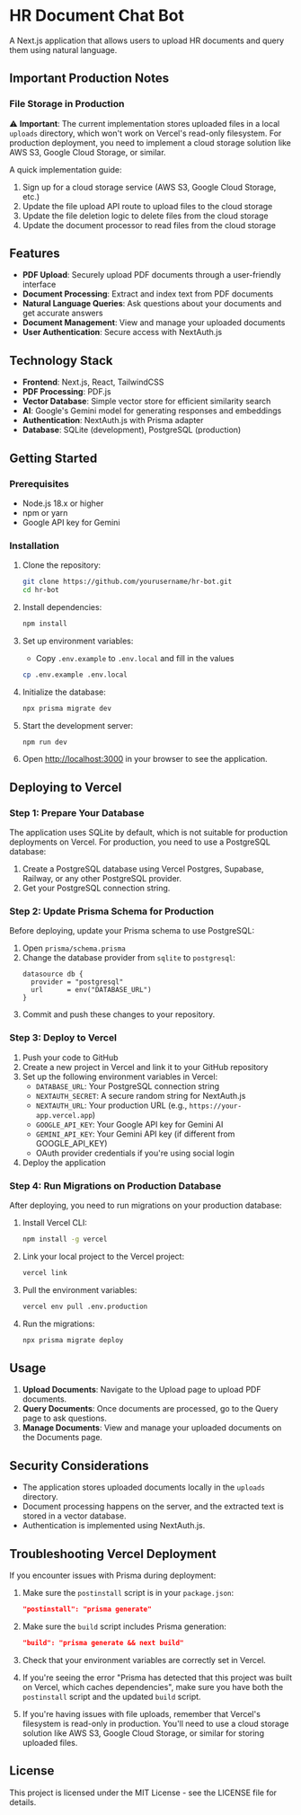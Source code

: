 # HR Document Chat Bot

A Next.js application that allows users to upload HR documents and query them using natural language.

## Important Production Notes

### File Storage in Production

⚠️ **Important**: The current implementation stores uploaded files in a local `uploads` directory, which won't work on Vercel's read-only filesystem. For production deployment, you need to implement a cloud storage solution like AWS S3, Google Cloud Storage, or similar.

A quick implementation guide:
1. Sign up for a cloud storage service (AWS S3, Google Cloud Storage, etc.)
2. Update the file upload API route to upload files to the cloud storage
3. Update the file deletion logic to delete files from the cloud storage
4. Update the document processor to read files from the cloud storage

## Features

- **PDF Upload**: Securely upload PDF documents through a user-friendly interface
- **Document Processing**: Extract and index text from PDF documents
- **Natural Language Queries**: Ask questions about your documents and get accurate answers
- **Document Management**: View and manage your uploaded documents
- **User Authentication**: Secure access with NextAuth.js

## Technology Stack

- **Frontend**: Next.js, React, TailwindCSS
- **PDF Processing**: PDF.js
- **Vector Database**: Simple vector store for efficient similarity search
- **AI**: Google's Gemini model for generating responses and embeddings
- **Authentication**: NextAuth.js with Prisma adapter
- **Database**: SQLite (development), PostgreSQL (production)

## Getting Started

### Prerequisites

- Node.js 18.x or higher
- npm or yarn
- Google API key for Gemini

### Installation

1. Clone the repository:
   ```bash
   git clone https://github.com/yourusername/hr-bot.git
   cd hr-bot
   ```

2. Install dependencies:
   ```bash
   npm install
   ```

3. Set up environment variables:
   - Copy `.env.example` to `.env.local` and fill in the values
   ```bash
   cp .env.example .env.local
   ```

4. Initialize the database:
   ```bash
   npx prisma migrate dev
   ```

5. Start the development server:
   ```bash
   npm run dev
   ```

6. Open [http://localhost:3000](http://localhost:3000) in your browser to see the application.

## Deploying to Vercel

### Step 1: Prepare Your Database

The application uses SQLite by default, which is not suitable for production deployments on Vercel. For production, you need to use a PostgreSQL database:

1. Create a PostgreSQL database using Vercel Postgres, Supabase, Railway, or any other PostgreSQL provider.
2. Get your PostgreSQL connection string.

### Step 2: Update Prisma Schema for Production

Before deploying, update your Prisma schema to use PostgreSQL:

1. Open `prisma/schema.prisma`
2. Change the database provider from `sqlite` to `postgresql`:
   ```prisma
   datasource db {
     provider = "postgresql"
     url      = env("DATABASE_URL")
   }
   ```
3. Commit and push these changes to your repository.

### Step 3: Deploy to Vercel

1. Push your code to GitHub
2. Create a new project in Vercel and link it to your GitHub repository
3. Set up the following environment variables in Vercel:
   - `DATABASE_URL`: Your PostgreSQL connection string
   - `NEXTAUTH_SECRET`: A secure random string for NextAuth.js
   - `NEXTAUTH_URL`: Your production URL (e.g., `https://your-app.vercel.app`)
   - `GOOGLE_API_KEY`: Your Google API key for Gemini AI
   - `GEMINI_API_KEY`: Your Gemini API key (if different from GOOGLE_API_KEY)
   - OAuth provider credentials if you're using social login
4. Deploy the application

### Step 4: Run Migrations on Production Database

After deploying, you need to run migrations on your production database:

1. Install Vercel CLI:
   ```bash
   npm install -g vercel
   ```
2. Link your local project to the Vercel project:
   ```bash
   vercel link
   ```
3. Pull the environment variables:
   ```bash
   vercel env pull .env.production
   ```
4. Run the migrations:
   ```bash
   npx prisma migrate deploy
   ```

## Usage

1. **Upload Documents**: Navigate to the Upload page to upload PDF documents.
2. **Query Documents**: Once documents are processed, go to the Query page to ask questions.
3. **Manage Documents**: View and manage your uploaded documents on the Documents page.

## Security Considerations

- The application stores uploaded documents locally in the `uploads` directory.
- Document processing happens on the server, and the extracted text is stored in a vector database.
- Authentication is implemented using NextAuth.js.

## Troubleshooting Vercel Deployment

If you encounter issues with Prisma during deployment:

1. Make sure the `postinstall` script is in your `package.json`:
   ```json
   "postinstall": "prisma generate"
   ```

2. Make sure the `build` script includes Prisma generation:
   ```json
   "build": "prisma generate && next build"
   ```

3. Check that your environment variables are correctly set in Vercel.

4. If you're seeing the error "Prisma has detected that this project was built on Vercel, which caches dependencies", make sure you have both the `postinstall` script and the updated `build` script.

5. If you're having issues with file uploads, remember that Vercel's filesystem is read-only in production. You'll need to use a cloud storage solution like AWS S3, Google Cloud Storage, or similar for storing uploaded files.

## License

This project is licensed under the MIT License - see the LICENSE file for details. 